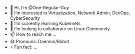 - 👋 Hi, I’m @One-Regular-Guy
- 👀 I’m interested in Virtualization, Network Admin, DevOps, CyberSecurity
- 🌱 I’m currently learning Kubernets
- 💞️ I’m looking to collaborate on Linux Community
- 📫 How to reach me ...
- 😄 Pronouns: Daemon/Robot
- ⚡ Fun fact: ...

<!---
One-Regular-Guy/One-Regular-Guy is a ✨ special ✨ repository because its `README.md` (this file) appears on your GitHub profile.
You can click the Preview link to take a look at your changes.
--->

